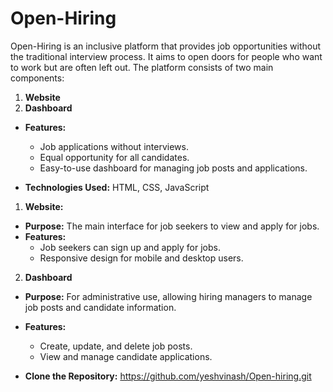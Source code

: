 # Open-Hiring
Open-Hiring is an inclusive platform that provides job opportunities without the traditional interview process. It aims to open doors for people who want to work but are often left out. The platform consists of two main components:
1. **Website**
2. **Dashboard**
- **Features:**
  - Job applications without interviews.
  - Equal opportunity for all candidates.
  - Easy-to-use dashboard for managing job posts and applications.
    
- **Technologies Used:**
  HTML, CSS, JavaScript
 1. **Website:**
   - **Purpose:**
        The main interface for job seekers to view and apply for jobs.
   - **Features:**
     - Job seekers can sign up and apply for jobs.
     - Responsive design for mobile and desktop users.

 2. **Dashboard**
   - **Purpose:**
       For administrative use, allowing hiring managers to manage job posts and candidate information.
   - **Features:**
     - Create, update, and delete job posts.
     - View and manage candidate applications.
       
- **Clone the Repository:**
https://github.com/yeshvinash/Open-hiring.git

